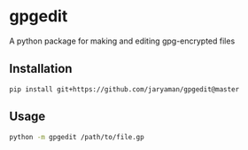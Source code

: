 # gpgedit

A python package for making and editing gpg-encrypted files

## Installation
```
pip install git+https://github.com/jaryaman/gpgedit@master
```

## Usage
```bash
python -m gpgedit /path/to/file.gp
```
